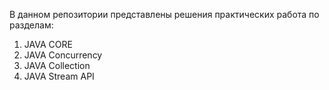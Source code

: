 В данном репозитории представлены решения практических работа по разделам:
1) JAVA CORE
2) JAVA Concurrency
3) JAVA Collection
4) JAVA Stream API
